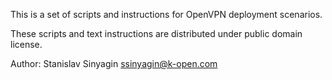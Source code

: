 This is a set of scripts and instructions for OpenVPN deployment
scenarios.

These scripts and text instructions are distributed under public domain license.

Author: Stanislav Sinyagin ssinyagin@k-open.com
